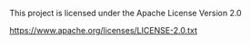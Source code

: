 This project is licensed under the Apache License Version 2.0

https://www.apache.org/licenses/LICENSE-2.0.txt
